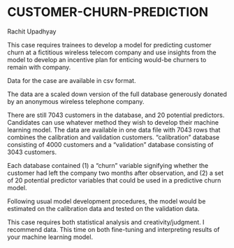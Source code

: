 # CUSTOMER-CHURN-PREDICTION


Rachit Upadhyay


This case requires trainees to develop a model for predicting customer churn at a fictitious wireless telecom company and use insights from the model to develop an incentive plan for enticing would-be churners to remain with company. 

Data for the case are available in csv format. 

The data are a scaled down version of the full database generously donated by an anonymous wireless telephone company.

There are still 7043 customers in the database, and 20 potential predictors. Candidates can use whatever method they wish to develop their machine learning model. The data are available in one data file with 7043 rows that combines the calibration and validation customers. “calibration” database consisting of 4000 customers and a “validation” database consisting of 3043 customers.

Each database contained (1) a “churn” variable signifying whether the customer had left the company two months after observation, and (2) a set of 20 potential predictor variables that could be used in a predictive churn model. 

Following usual model development procedures, the model would be estimated on the calibration data and tested on the validation data. 

This case requires both statistical analysis and creativity/judgment. I recommend data. This time on both fine-tuning and interpreting results of your machine learning model.
